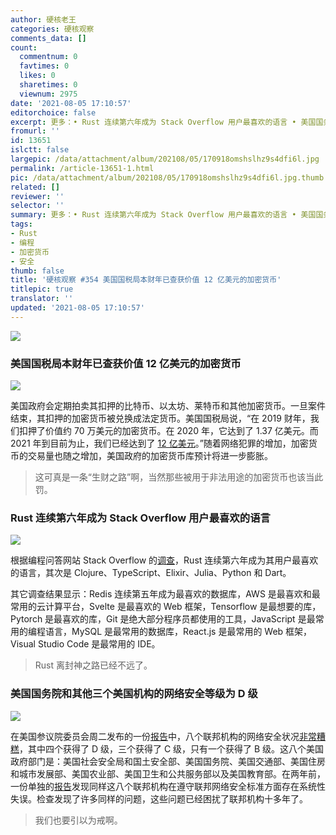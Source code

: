 ```yaml
---
author: 硬核老王
categories: 硬核观察
comments_data: []
count:
  commentnum: 0
  favtimes: 0
  likes: 0
  sharetimes: 0
  viewnum: 2975
date: '2021-08-05 17:10:57'
editorchoice: false
excerpt: 更多：• Rust 连续第六年成为 Stack Overflow 用户最喜欢的语言 • 美国国务院和其他三个美国机构的网络安全等级为 D 级
fromurl: ''
id: 13651
islctt: false
largepic: /data/attachment/album/202108/05/170918omshslhz9s4dfi6l.jpg
permalink: /article-13651-1.html
pic: /data/attachment/album/202108/05/170918omshslhz9s4dfi6l.jpg.thumb.jpg
related: []
reviewer: ''
selector: ''
summary: 更多：• Rust 连续第六年成为 Stack Overflow 用户最喜欢的语言 • 美国国务院和其他三个美国机构的网络安全等级为 D 级
tags:
- Rust
- 编程
- 加密货币
- 安全
thumb: false
title: '硬核观察 #354 美国国税局本财年已查获价值 12 亿美元的加密货币'
titlepic: true
translator: ''
updated: '2021-08-05 17:10:57'
---
```


![](/data/attachment/album/202108/05/170918omshslhz9s4dfi6l.jpg)


### 美国国税局本财年已查获价值 12 亿美元的加密货币


![](/data/attachment/album/202108/05/170931a5u77cdv6xce7djd.jpg)


美国政府会定期拍卖其扣押的比特币、以太坊、莱特币和其他加密货币。一旦案件结束，其扣押的加密货币被兑换成法定货币。美国国税局说，“在 2019 财年，我们扣押了价值约 70 万美元的加密货币。在 2020 年，它达到了 1.37 亿美元。而 2021 年到目前为止，我们已经达到了 [12 亿美元](https://www.cnbc.com/2021/08/04/irs-has-seized-1point2-billion-worth-of-cryptocurrency-this-year-.html)。”随着网络犯罪的增加，加密货币的交易量也随之增加，美国政府的加密货币库预计将进一步膨胀。



> 
> 这可真是一条“生财之路”啊，当然那些被用于非法用途的加密货币也该当此罚。
> 
> 
> 


### Rust 连续第六年成为 Stack Overflow 用户最喜欢的语言


![](/data/attachment/album/202108/05/171015k1wvz1pi5wj15f10.jpg)


根据编程问答网站 Stack Overflow 的[调查](https://insights.stackoverflow.com/survey/2021#technology-most-loved-dreaded-and-wanted)，Rust 连续第六年成为其用户最喜欢的语言，其次是 Clojure、TypeScript、Elixir、Julia、Python 和 Dart。


其它调查结果显示：Redis 连续第五年成为最喜欢的数据库，AWS 是最喜欢和最常用的云计算平台，Svelte 是最喜欢的 Web 框架，Tensorflow 是最想要的库，Pytorch 是最喜欢的库，Git 是绝大部分程序员都使用的工具，JavaScript 是最常用的编程语言，MySQL 是最常用的数据库，React.js 是最常用的 Web 框架，Visual Studio Code 是最常用的 IDE。



> 
> Rust 离封神之路已经不远了。
> 
> 
> 


### 美国国务院和其他三个美国机构的网络安全等级为 D 级


![](/data/attachment/album/202108/05/171033iibgrqi24r1aagqz.jpg)


在美国参议院委员会周二发布的一份[报告](https://www.hsgac.senate.gov/imo/media/doc/Federal%20Cybersecurity%20-%20America's%20Data%20Still%20at%20Risk%20(FINAL).pdf)中，八个联邦机构的网络安全状况[非常糟糕](https://arstechnica.com/information-technology/2021/08/the-state-department-and-3-other-us-agencies-earn-a-d-for-cybersecurity/)，其中四个获得了 D 级，三个获得了 C 级，只有一个获得了 B 级。这八个美国政府部门是：美国社会安全局和国土安全部、美国国务院、美国交通部、美国住房和城市发展部、美国农业部、美国卫生和公共服务部以及美国教育部。在两年前，一份单独的[报告](https://www.hsgac.senate.gov/imo/media/doc/2019-06-25%20PSI%20Staff%20Report%20-%20Federal%20Cybersecurity%20Updated.pdf)发现同样这八个联邦机构在遵守联邦网络安全标准方面存在系统性失误。检查发现了许多同样的问题，这些问题已经困扰了联邦机构十多年了。



> 
> 我们也要引以为戒啊。
> 
> 
>